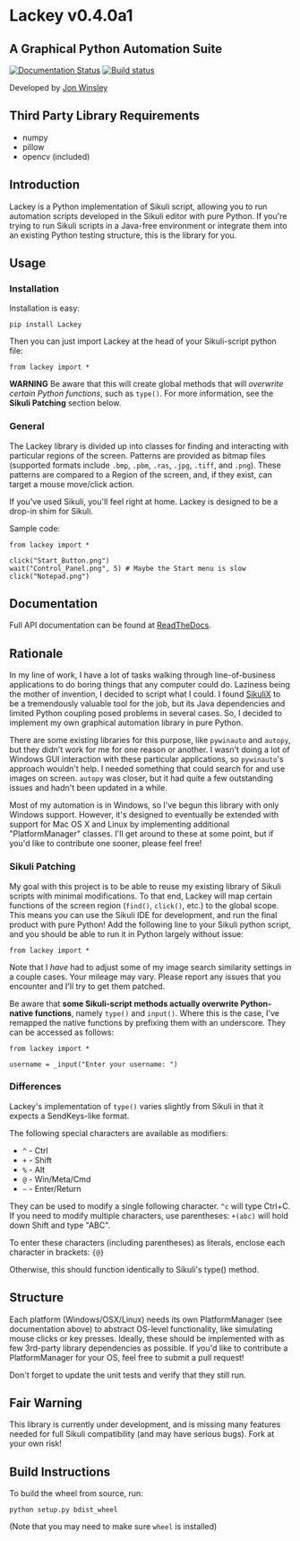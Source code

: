 # Lackey v0.4.0a1 #
## A Graphical Python Automation Suite ##
[![Documentation Status](https://readthedocs.org/projects/lackey/badge/?version=latest)](http://lackey.readthedocs.io/en/latest/?badge=latest) [![Build status](https://ci.appveyor.com/api/projects/status/l1q68dnp6vm8sre9?svg=true)](https://ci.appveyor.com/project/glitchassassin/lackey)

Developed by [Jon Winsley](https://github.com/glitchassassin)

## Third Party Library Requirements ##

* numpy
* pillow
* opencv (included)

## Introduction ##

Lackey is a Python implementation of Sikuli script, allowing you to run automation scripts developed in the Sikuli editor with pure Python. If you're trying to run Sikuli scripts in a Java-free environment or integrate them into an existing Python testing structure, this is the library for you.

## Usage ##

### Installation ##

Installation is easy:

    pip install Lackey

Then you can just import Lackey at the head of your Sikuli-script python file:
    
    from lackey import *

**WARNING** Be aware that this will create global methods that will *overwrite certain Python functions*, such as `type()`. For more information, see the **Sikuli Patching** section below.

### General ###

The Lackey library is divided up into classes for finding and interacting with particular regions of the screen. Patterns are provided as bitmap files (supported formats include `.bmp`, `.pbm`, `.ras`, `.jpg`, `.tiff`, and `.png`). These patterns are compared to a Region of the screen, and, if they exist, can target a mouse move/click action.

If you've used Sikuli, you'll feel right at home. Lackey is designed to be a drop-in shim for Sikuli.

Sample code:

    from lackey import *

    click("Start_Button.png")
    wait("Control_Panel.png", 5) # Maybe the Start menu is slow
    click("Notepad.png")

## Documentation ##

Full API documentation can be found at [ReadTheDocs](http://lackey.readthedocs.io/en/latest/).

## Rationale ##

In my line of work, I have a lot of tasks walking through line-of-business applications to do boring things that any computer could do. Laziness being the mother of invention, I decided to script what I could. I found [SikuliX](http://sikulix.com/) to be a tremendously valuable tool for the job, but its Java dependencies and limited Python coupling posed problems in several cases. So, I decided to implement my own graphical automation library in pure Python.

There are some existing libraries for this purpose, like `pywinauto` and `autopy`, but they didn't work for me for one reason or another. I wasn't doing a lot of Windows GUI interaction with these particular applications, so `pywinauto`'s approach wouldn't help. I needed something that could search for and use images on screen. `autopy` was closer, but it had quite a few outstanding issues and hadn't been updated in a while.

Most of my automation is in Windows, so I've begun this library with only Windows support. However, it's designed to eventually be extended with support for Mac OS X and Linux by implementing additional "PlatformManager" classes. I'll get around to these at some point, but if you'd like to contribute one sooner, please feel free!

### Sikuli Patching ###

My goal with this project is to be able to reuse my existing library of Sikuli scripts with minimal modifications. To that end, Lackey will map certain functions of the screen region (`find()`, `click()`, etc.) to the global scope. This means you can use the Sikuli IDE for development, and run the final product with pure Python! Add the following line to your Sikuli python script, and you should be able to run it in Python largely without issue:

    from lackey import *

Note that I *have* had to adjust some of my image search similarity settings in a couple cases. Your mileage may vary. Please report any issues that you encounter and I'll try to get them patched.

Be aware that **some Sikuli-script methods actually overwrite Python-native functions**, namely `type()` and `input()`. Where this is the case, I've remapped the native functions by prefixing them with an underscore. They can be accessed as follows:

    from lackey import *

    username = _input("Enter your username: ")

### Differences ###

Lackey's implementation of `type()` varies slightly from Sikuli in that it expects a SendKeys-like format.

The following special characters are available as modifiers:

* ``^`` - Ctrl
* ``+`` - Shift
* ``%`` - Alt
* ``@`` - Win/Meta/Cmd
* ``~`` - Enter/Return

They can be used to modify a single following character. ``^c`` will type Ctrl+C. 
If you need to modify multiple characters, use parentheses: ``+(abc)`` will hold down 
Shift and type "ABC".

To enter these characters (including parentheses) as literals, enclose each character in brackets: ``{@}``

Otherwise, this should function identically to Sikuli's type() method.

## Structure ##

Each platform (Windows/OSX/Linux) needs its own PlatformManager (see documentation above) to abstract OS-level functionality, like simulating mouse clicks or key presses. Ideally, these should be implemented with as few 3rd-party library dependencies as possible. If you'd like to contribute a PlatformManager for your OS, feel free to submit a pull request! 

Don't forget to update the unit tests and verify that they still run.

## Fair Warning ##

This library is currently under development, and is missing many features needed for full Sikuli compatibility (and may have serious bugs). Fork at your own risk!

## Build Instructions ##

To build the wheel from source, run:

    python setup.py bdist_wheel

(Note that you may need to make sure `wheel` is installed)